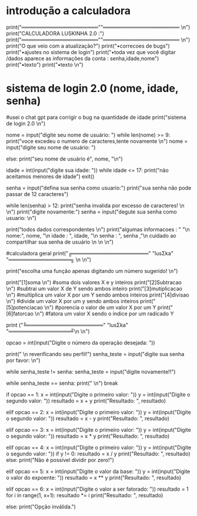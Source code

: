 # introdução a calculadora

print("═════════════════════""═════════════════════ \n")
print("CALCULADORA LUSKINHA 2.0 :")
print("═════════════════════""═════════════════════ \n")
print("O que veio com a atualização?")
print("•correcoes de bugs")
print("•ajustes no sistema de login")
print("•toda vez que você digitar /dados aparece as informações da conta : senha,idade,nome")
print("•texto")
print("•texto \n")

# sistema de login 2.0 (nome, idade, senha)
#usei o chat gpt para corrigir o bug na quantidade de idade 
print("sistema de login 2.0 \n")


nome = input("digite seu nome de usuário: ")
while len(nome) >= 9:
    print("voce excedeu o numero de caracteres,tente novamente \n")
    nome = input("digite seu nome de usuário: ")

else:
   print("seu nome de usuário é", nome, "\n")
   
idade = int(input("digite sua idade: "))
while idade <= 17:
      print("não aceitamos menores de idade")
      exit()
      
senha = input("defina sua senha como usuario:")
print("sua senha não pode passar de 12 caracteres")

while len(senha) > 12:
   print("senha invalida por excesso de caracteres! \n \n")
   print("digite novamente:")
   senha = input("degute sua senha como usuario: \n")


print("todos dados correspondentes \n")
print("algumas informacoes : " "\n nome:", nome, "\n idade : ", idade, "\n senha : ", senha ,"\n cuidado ao compartilhar sua senha de usuário \n \n \n")

#calculadora geral
print("╔═════════════════════" "lusΣka" "═════════════════╗ \n \n")

print("escolha uma função apenas digitando um número sugerido! \n")

print("[1]soma \n")
 #soma dois valores X e y inteiros
print("[2]Subtracao \n")
 #subtrai um valor X de Y sendo ambos inteiro
print("[3]mutiplicacao \n")
 #multiplica um valor X por um Y sendo ambos inteiros
print("[4]divisao \n")
 #divide um valor X por um y sendo ambos inteiros
print("[5]potenciacao \n")
 #porencia o valor de um valor X por um Y
print("[6]fatorcao \n")
 #fatora um valor X sendo o índice por um radicado Y

print ("╚═════════════════════" "lusΣka" "═════════════════╝\n \n")

opcao = int(input("Digite o número da operação desejada: "))

print(" \n reverificando seu perfil!")
senha_teste = input("digite sua senha por favor: \n")
   
while senha_teste != senha:
    senha_teste = input("digite novamente!!")
    
while senha_teste == senha:
   print(" \n")
   break

if opcao == 1:
    x = int(input("Digite o primeiro valor: "))
    y = int(input("Digite o segundo valor: "))
    resultado = x + y
    print("Resultado: ", resultado)

elif opcao == 2:
    x = int(input("Digite o primeiro valor: "))
    y = int(input("Digite o segundo valor: "))
    resultado = x - y
    print("Resultado: ", resultado)

elif opcao == 3:
    x = int(input("Digite o primeiro valor: "))
    y = int(input("Digite o segundo valor: "))
    resultado = x * y
    print("Resultado: ", resultado)

elif opcao == 4:
    x = int(input("Digite o primeiro valor: "))
    y = int(input("Digite o segundo valor: "))
    if y != 0:
        resultado = x / y
        print("Resultado: ", resultado)
    else:
        print("Não é possível dividir por zero!")

elif opcao == 5:
    x = int(input("Digite o valor da base: "))
    y = int(input("Digite o valor do expoente: "))
    resultado = x ** y
    print("Resultado: ", resultado)

elif opcao == 6:
    x = int(input("Digite o valor a ser fatorado: "))
    resultado = 1
    for i in range(1, x+1):
        resultado *= i
    print("Resultado: ", resultado)

else:
    print("Opção inválida.")
    
